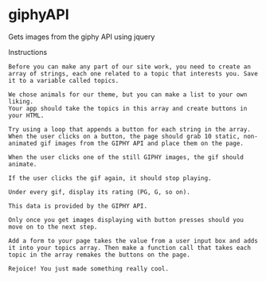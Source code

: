 # giphyAPI
Gets images from the giphy API using jquery


Instructions

	Before you can make any part of our site work, you need to create an array of strings, each one related to a topic that interests you. Save it to a variable called topics.

	We chose animals for our theme, but you can make a list to your own liking.
	Your app should take the topics in this array and create buttons in your HTML.

	Try using a loop that appends a button for each string in the array.
	When the user clicks on a button, the page should grab 10 static, non-animated gif images from the GIPHY API and place them on the page.

	When the user clicks one of the still GIPHY images, the gif should animate. 

	If the user clicks the gif again, it should stop playing.

	Under every gif, display its rating (PG, G, so on).

	This data is provided by the GIPHY API.

	Only once you get images displaying with button presses should you move on to the next step.

	Add a form to your page takes the value from a user input box and adds it into your topics array. Then make a function call that takes each topic in the array remakes the buttons on the page.

	Rejoice! You just made something really cool.
